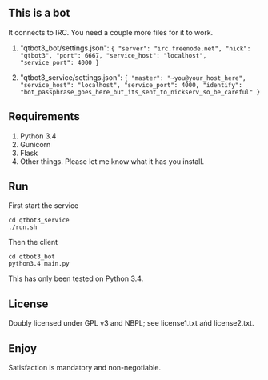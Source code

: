 ## This is a bot
It connects to IRC. You need a couple more files for it to work.

1. "qtbot3_bot/settings.json":
    `{
        "server": "irc.freenode.net",
        "nick": "qtbot3",
        "port": 6667,
        "service_host": "localhost",
        "service_port": 4000
    }`

2. "qtbot3_service/settings.json":
    `{
        "master": "~you@your_host_here",
        "service_host": "localhost",
        "service_port": 4000,
        "identify": "bot_passphrase_goes_here_but_its_sent_to_nickserv_so_be_careful"
    }`


## Requirements
1. Python 3.4
2. Gunicorn
3. Flask
4. Other things. Please let me know what it has you install.


## Run
First start the service

    cd qtbot3_service
    ./run.sh

Then the client

    cd qtbot3_bot
    python3.4 main.py

This has only been tested on Python 3.4.


## License
Doubly licensed under GPL v3 and NBPL; see license1.txt ańd license2.txt.


## Enjoy
Satisfaction is mandatory and non-negotiable.

